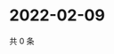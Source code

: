 # 2022-02-09

共 0 条

<!-- BEGIN WEIBO -->
<!-- 最后更新时间 Wed Feb 09 2022 04:14:36 GMT+0800 (China Standard Time) -->

<!-- END WEIBO -->
